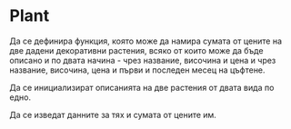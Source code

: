 Plant
========
Да се дефинира функция, която може да намира сумата от цените на две дадени декоративни растения, всяко от които може да бъде описано и по двата начина - чрез название, височина и цена и чрез название, височина, цена и първи и последен месец на цъфтене.

Да се инициализират описанията на две растения от двата вида по едно.

Да се изведат данните за тях и сумата от цените им.